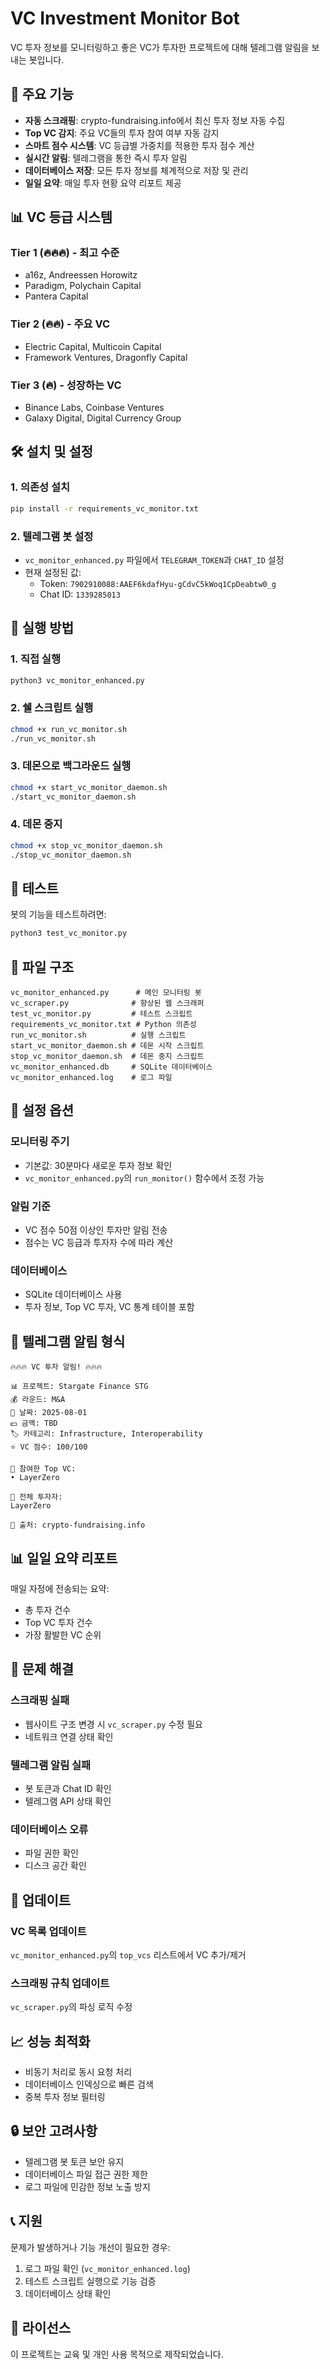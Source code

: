 # VC Investment Monitor Bot

VC 투자 정보를 모니터링하고 좋은 VC가 투자한 프로젝트에 대해 텔레그램 알림을 보내는 봇입니다.

## 🚀 주요 기능

- **자동 스크래핑**: crypto-fundraising.info에서 최신 투자 정보 자동 수집
- **Top VC 감지**: 주요 VC들의 투자 참여 여부 자동 감지
- **스마트 점수 시스템**: VC 등급별 가중치를 적용한 투자 점수 계산
- **실시간 알림**: 텔레그램을 통한 즉시 투자 알림
- **데이터베이스 저장**: 모든 투자 정보를 체계적으로 저장 및 관리
- **일일 요약**: 매일 투자 현황 요약 리포트 제공

## 📊 VC 등급 시스템

### Tier 1 (🔥🔥🔥) - 최고 수준
- a16z, Andreessen Horowitz
- Paradigm, Polychain Capital
- Pantera Capital

### Tier 2 (🔥🔥) - 주요 VC
- Electric Capital, Multicoin Capital
- Framework Ventures, Dragonfly Capital

### Tier 3 (🔥) - 성장하는 VC
- Binance Labs, Coinbase Ventures
- Galaxy Digital, Digital Currency Group

## 🛠️ 설치 및 설정

### 1. 의존성 설치
```bash
pip install -r requirements_vc_monitor.txt
```

### 2. 텔레그램 봇 설정
- `vc_monitor_enhanced.py` 파일에서 `TELEGRAM_TOKEN`과 `CHAT_ID` 설정
- 현재 설정된 값:
  - Token: `7902910088:AAEF6kdafHyu-gCdvC5kWoq1CpDeabtw0_g`
  - Chat ID: `1339285013`

## 🚀 실행 방법

### 1. 직접 실행
```bash
python3 vc_monitor_enhanced.py
```

### 2. 쉘 스크립트 실행
```bash
chmod +x run_vc_monitor.sh
./run_vc_monitor.sh
```

### 3. 데몬으로 백그라운드 실행
```bash
chmod +x start_vc_monitor_daemon.sh
./start_vc_monitor_daemon.sh
```

### 4. 데몬 중지
```bash
chmod +x stop_vc_monitor_daemon.sh
./stop_vc_monitor_daemon.sh
```

## 🧪 테스트

봇의 기능을 테스트하려면:
```bash
python3 test_vc_monitor.py
```

## 📁 파일 구조

```
vc_monitor_enhanced.py      # 메인 모니터링 봇
vc_scraper.py              # 향상된 웹 스크래퍼
test_vc_monitor.py         # 테스트 스크립트
requirements_vc_monitor.txt # Python 의존성
run_vc_monitor.sh          # 실행 스크립트
start_vc_monitor_daemon.sh # 데몬 시작 스크립트
stop_vc_monitor_daemon.sh  # 데몬 중지 스크립트
vc_monitor_enhanced.db     # SQLite 데이터베이스
vc_monitor_enhanced.log    # 로그 파일
```

## 🔧 설정 옵션

### 모니터링 주기
- 기본값: 30분마다 새로운 투자 정보 확인
- `vc_monitor_enhanced.py`의 `run_monitor()` 함수에서 조정 가능

### 알림 기준
- VC 점수 50점 이상인 투자만 알림 전송
- 점수는 VC 등급과 투자자 수에 따라 계산

### 데이터베이스
- SQLite 데이터베이스 사용
- 투자 정보, Top VC 투자, VC 통계 테이블 포함

## 📱 텔레그램 알림 형식

```
🔥🔥🔥 VC 투자 알림! 🔥🔥🔥

📊 프로젝트: Stargate Finance STG
💰 라운드: M&A
📅 날짜: 2025-08-01
💵 금액: TBD
🏷️ 카테고리: Infrastructure, Interoperability
⭐ VC 점수: 100/100

🚀 참여한 Top VC:
• LayerZero

👥 전체 투자자:
LayerZero

🔗 출처: crypto-fundraising.info
```

## 📊 일일 요약 리포트

매일 자정에 전송되는 요약:
- 총 투자 건수
- Top VC 투자 건수
- 가장 활발한 VC 순위

## 🚨 문제 해결

### 스크래핑 실패
- 웹사이트 구조 변경 시 `vc_scraper.py` 수정 필요
- 네트워크 연결 상태 확인

### 텔레그램 알림 실패
- 봇 토큰과 Chat ID 확인
- 텔레그램 API 상태 확인

### 데이터베이스 오류
- 파일 권한 확인
- 디스크 공간 확인

## 🔄 업데이트

### VC 목록 업데이트
`vc_monitor_enhanced.py`의 `top_vcs` 리스트에서 VC 추가/제거

### 스크래핑 규칙 업데이트
`vc_scraper.py`의 파싱 로직 수정

## 📈 성능 최적화

- 비동기 처리로 동시 요청 처리
- 데이터베이스 인덱싱으로 빠른 검색
- 중복 투자 정보 필터링

## 🔒 보안 고려사항

- 텔레그램 봇 토큰 보안 유지
- 데이터베이스 파일 접근 권한 제한
- 로그 파일에 민감한 정보 노출 방지

## 📞 지원

문제가 발생하거나 기능 개선이 필요한 경우:
1. 로그 파일 확인 (`vc_monitor_enhanced.log`)
2. 테스트 스크립트 실행으로 기능 검증
3. 데이터베이스 상태 확인

## 📝 라이선스

이 프로젝트는 교육 및 개인 사용 목적으로 제작되었습니다.
